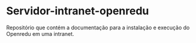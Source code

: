 # Servidor-intranet-openredu
Repositório que contém a documentação para a instalação e execução do Openredu em uma intranet.
